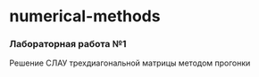 # numerical-methods
<h3>Лабораторная работа №1</h3> Решение СЛАУ трехдиагональной матрицы методом прогонки
